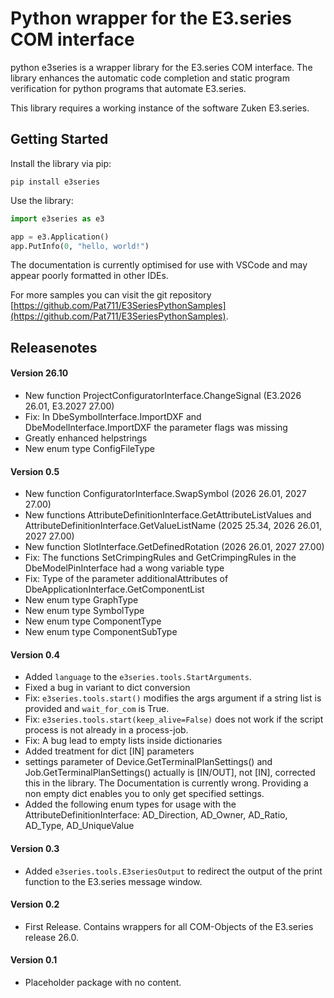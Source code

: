 # Python wrapper for the E3.series COM interface

python e3series is a wrapper library for the E3.series COM interface.
The library enhances the automatic code completion and static program verification for python programs that automate E3.series.

This library requires a working instance of the software Zuken E3.series.

## Getting Started

Install the library via pip:
```
pip install e3series
```

Use the library:
```python
import e3series as e3

app = e3.Application()
app.PutInfo(0, "hello, world!")
```

The documentation is currently optimised for use with VSCode and may appear poorly formatted in other IDEs.

For more samples you can visit the git repository [https://github.com/Pat711/E3SeriesPythonSamples](https://github.com/Pat711/E3SeriesPythonSamples).


## Releasenotes

#### Version 26.10
 - New function ProjectConfiguratorInterface.ChangeSignal (E3.2026 26.01, E3.2027 27.00)
 - Fix: In DbeSymbolInterface.ImportDXF and DbeModelInterface.ImportDXF the parameter flags was missing
 - Greatly enhanced helpstrings
 - New enum type ConfigFileType

#### Version 0.5
 - New function ConfiguratorInterface.SwapSymbol (2026 26.01, 2027 27.00)
 - New functions AttributeDefinitionInterface.GetAttributeListValues and AttributeDefinitionInterface.GetValueListName (2025 25.34, 2026 26.01, 2027 27.00)
 - New function SlotInterface.GetDefinedRotation (2026 26.01, 2027 27.00)
 - Fix: The functions SetCrimpingRules and GetCrimpingRules in the DbeModelPinInterface had a wong variable type
 - Fix: Type of the parameter additionalAttributes of DbeApplicationInterface.GetComponentList
 - New enum type GraphType
 - New enum type SymbolType
 - New enum type ComponentType
 - New enum type ComponentSubType 

#### Version 0.4
- Added `language` to the `e3series.tools.StartArguments`.
- Fixed a bug in variant to dict conversion
- Fix: `e3series.tools.start()` modifies the args argument if a string list is provided and `wait_for_com` is True.
- Fix: `e3series.tools.start(keep_alive=False)` does not work if the script process is not already in a process-job.
- Fix: A bug lead to empty lists inside dictionaries
- Added treatment for dict [IN] parameters
- settings parameter of Device.GetTerminalPlanSettings() and Job.GetTerminalPlanSettings() actually is [IN/OUT], not [IN], corrected this in the library. The Documentation is currently wrong. Providing a non empty dict enables you to only get specified settings.
- Added the following enum types for usage with the AttributeDefinitionInterface: AD_Direction, AD_Owner, AD_Ratio, AD_Type, AD_UniqueValue

#### Version 0.3
- Added `e3series.tools.E3seriesOutput` to redirect the output of the print function to the E3.series message window.

#### Version 0.2
- First Release. Contains wrappers for all COM-Objects of the E3.series release 26.0.

#### Version 0.1
- Placeholder package with no content.